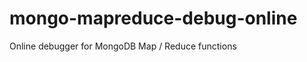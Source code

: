 mongo-mapreduce-debug-online
============================

Online debugger for MongoDB Map / Reduce functions
